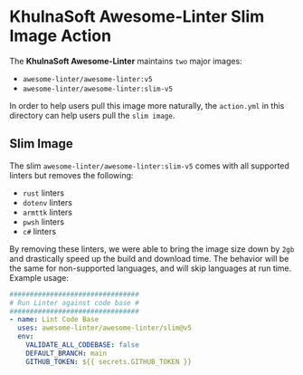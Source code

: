 # KhulnaSoft Awesome-Linter Slim Image Action

The **KhulnaSoft Awesome-Linter** maintains `two` major images:

- `awesome-linter/awesome-linter:v5`
- `awesome-linter/awesome-linter:slim-v5`

In order to help users pull this image more naturally, the `action.yml` in this directory can help users pull the `slim image`.

## Slim Image

The slim `awesome-linter/awesome-linter:slim-v5` comes with all supported linters but removes the following:

- `rust` linters
- `dotenv` linters
- `armttk` linters
- `pwsh` linters
- `c#` linters

By removing these linters, we were able to bring the image size down by `2gb` and drastically speed up the build and download time.
The behavior will be the same for non-supported languages, and will skip languages at run time.
Example usage:

```yml
################################
# Run Linter against code base #
################################
- name: Lint Code Base
  uses: awesome-linter/awesome-linter/slim@v5
  env:
    VALIDATE_ALL_CODEBASE: false
    DEFAULT_BRANCH: main
    GITHUB_TOKEN: ${{ secrets.GITHUB_TOKEN }}
```

